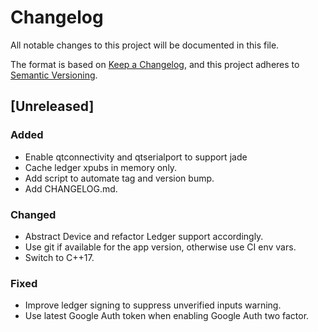 # Changelog
All notable changes to this project will be documented in this file.

The format is based on [Keep a Changelog](https://keepachangelog.com/en/1.0.0/),
and this project adheres to [Semantic Versioning](https://semver.org/spec/v2.0.0.html).

## [Unreleased]
### Added
- Enable qtconnectivity and qtserialport to support jade
- Cache ledger xpubs in memory only.
- Add script to automate tag and version bump.
- Add CHANGELOG.md.

### Changed
- Abstract Device and refactor Ledger support accordingly.
- Use git if available for the app version, otherwise use CI env vars.
- Switch to C++17.

### Fixed
- Improve ledger signing to suppress unverified inputs warning.
- Use latest Google Auth token when enabling Google Auth two factor.
